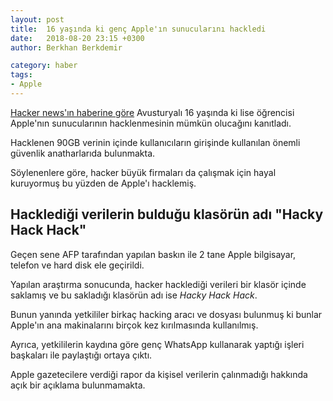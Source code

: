 ```yaml
---
layout: post
title:  16 yaşında ki genç Apple'ın sunucularını hackledi
date:   2018-08-20 23:15 +0300
author: Berkhan Berkdemir

category: haber
tags:
- Apple
---
```


[Hacker news'ın haberine göre](https://thehackernews.com/2018/08/apple-hack-servers.html) Avusturyalı
16 yaşında ki lise öğrencisi Apple'nın sunucularının hacklenmesinin mümkün olucağını kanıtladı.

Hacklenen 90GB verinin içinde kullanıcıların girişinde kullanılan önemli güvenlik anatharlarıda
bulunmakta.

Söylenenlere göre, hacker büyük firmaları da çalışmak için hayal kuruyormuş bu yüzden de Apple'ı
hacklemiş.

## Hacklediği verilerin bulduğu klasörün adı "Hacky Hack Hack"

Geçen sene AFP tarafından yapılan baskın ile 2 tane Apple bilgisayar, telefon ve hard disk ele geçirildi.

Yapılan araştırma sonucunda, hacker hacklediği verileri bir klasör içinde saklamış ve bu sakladığı
klasörün adı ise *Hacky Hack Hack*.

Bunun yanında yetkililer birkaç hacking aracı ve dosyası bulunmuş ki bunlar Apple'ın ana makinalarını
birçok kez kırılmasında kullanılmış.

Ayrıca, yetkililerin kaydına göre genç WhatsApp kullanarak yaptığı işleri başkaları ile paylaştığı ortaya çıktı.

Apple gazetecilere verdiği rapor da kişisel verilerin çalınmadığı hakkında açık bir açıklama bulunmamakta.
